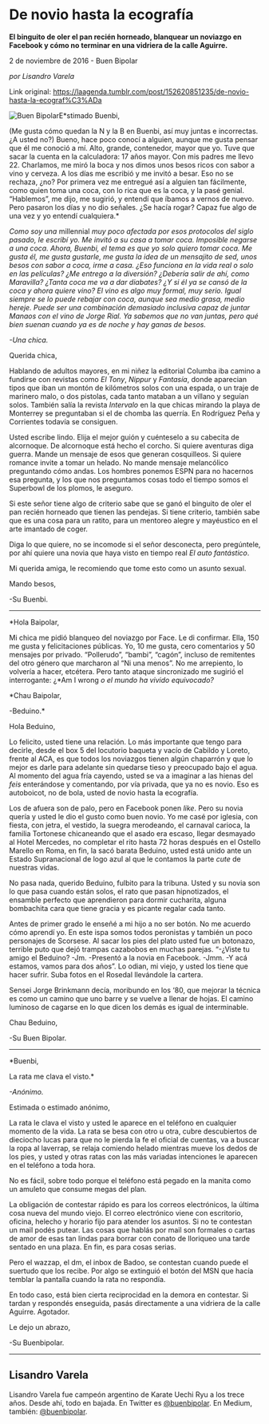 # De novio hasta la ecografía

**El binguito de oler el pan recién horneado, blanquear un noviazgo en Facebook y cómo no terminar en una vidriera de la calle Aguirre.**

2 de noviembre de 2016 - Buen Bipolar

_por Lisandro Varela_

Link original: https://laagenda.tumblr.com/post/152620851235/de-novio-hasta-la-ecograf%C3%ADa

![Buen Bipolar](https://64.media.tumblr.com/f5183e7bf8bb3861c4cce5bc074333a6/tumblr_inline_pk0kbd49yT1t6q87u_500.jpg)E*stimado Buenbi,  


(Me gusta cómo quedan la N y la B en Buenbi, así muy juntas e incorrectas. ¿A usted no?) Bueno, hace poco conocí a alguien, aunque me gusta pensar que él me conoció a mí. Alto, grande, contenedor, mayor que yo. Tuve que sacar la cuenta en la calculadora: 17 años mayor. Con mis padres me llevo 22. Charlamos, me miró la boca y nos dimos unos besos ricos con sabor a vino y cerveza. A los días me escribió y me invitó a besar. Eso no se rechaza, ¿no? Por primera vez me entregué así a alguien tan fácilmente, como quien toma una coca, con lo rica que es la coca, y la pasé genial. “Hablemos”, me dijo, me sugirió, y entendí que íbamos a vernos de nuevo. Pero pasaron los días y no dio señales. ¿Se hacía rogar? Capaz fue algo de una vez y yo entendí cualquiera.*

*Como soy una* millennial *muy poco afectada por esos protocolos del siglo pasado, le escribí yo. Me invitó a su casa a tomar coca. Imposible negarse a una coca. Ahora, Buenbi, el tema es que yo solo quiero tomar coca. Me gusta él, me gusta gustarle, me gusta la idea de un mensajito de sed, unos besos con sabor a coca, irme a casa. ¿Eso funciona en la vida real o solo en las películas? ¿Me entrego a la diversión? ¿Debería salir de ahí, como Maravilla? ¿Tanta coca me va a dar diabates? ¿Y si él ya se cansó de la coca y ahora quiere vino? El vino es algo muy formal, muy serio. Igual siempre se lo puede rebajar con coca, aunque sea medio grasa, medio hereje. Puede ser una combinación demasiado inclusiva capaz de juntar Manaos con el vino de Jorge Rial. Ya sabemos que no van juntas, pero qué bien suenan cuando ya es de noche y hay ganas de besos.*

*-Una chica.*

Querida chica,  


Hablando de adultos mayores, en mi niñez la editorial Columba iba camino a fundirse con revistas como *El Tony*, *Nippur* y *Fantasía*, donde aparecian tipos que iban un montón de kilómetros solos con una espada, o un traje de marinero malo, o dos pistolas, cada tanto mataban a un villano y seguían solos. También salía la revista *Intervalo* en la que chicas mirando la playa de Monterrey se preguntaban si el de chomba las querría. En Rodríguez Peña y Corrientes todavía se consiguen.

Usted escribe lindo. Elija el mejor guión y cuénteselo a su cabecita de alcornoque. De alcornoque está hecho el corcho. Si quiere aventuras diga guerra. Mande un mensaje de esos que generan cosquilleos. Si quiere romance invite a tomar un helado. No mande mensaje melancólico preguntando cómo andas. Los hombres ponemos ESPN para no hacernos esa pregunta, y los que nos preguntamos cosas todo el tiempo somos el Superbowl de los plomos, le aseguro. 

Si este señor tiene algo de criterio sabe que se ganó el binguito de oler el pan recién horneado que tienen las pendejas. Si tiene criterio, también sabe que es una cosa para un ratito, para un mentoreo alegre y mayéustico en el arte imantado de coger.

Diga lo que quiere, no se incomode si el señor desconecta, pero pregúntele, por ahí quiere una novia que haya visto en tiempo real *El auto fantástico*.

Mi querida amiga, le recomiendo que tome esto como un asunto sexual.

Mando besos,  


-Su Buenbi.



---

*Hola Baipolar,  


Mi chica me pidió blanqueo del noviazgo por Face. Le di confirmar. Ella, 150 me gusta y felicitaciones públicas. Yo, 10 me gusta, cero comentarios y 50 mensajes por privado. “Pollerudo”, “bambi”, “cagón”, incluso de remitentes del otro género que marcharon al “Ni una menos”. No me arrepiento, lo volvería a hacer, etcétera. Pero tanto ataque sincronizado me sugirió el interrogante: ¿*Am I wrong *o el mundo ha vivido equivocado?*

*Chau Baipolar,  


-Beduino.*

Hola Beduino,  


Lo felicito, usted tiene una relación. Lo más importante que tengo para decirle, desde el box 5 del locutorio baqueta y vacío de Cabildo y Loreto, frente al ACA, es que todos los noviazgos tienen algún chaparrón y que lo mejor es darle para adelante sin quedarse tieso y preocupado bajo el agua. Al momento del agua fría cayendo, usted se va a imaginar a las hienas del *feis* enterándose y comentando, por vía privada, que ya no es novio. Eso es autoboicot, no de bola, usted de novio hasta la ecografía.

Los de afuera son de palo, pero en Facebook ponen *like*. Pero su novia quería y usted le dio el gusto como buen novio. Yo me casé por iglesia, con fiesta, con jetra, el vestido, la suegra merodeando, el carnaval carioca, la familia Tortonese chicaneando que el asado era escaso, llegar desmayado al Hotel Mercedes, no completar el rito hasta 72 horas después en el Ostello Marello en Roma, en fin, la sacó barata Beduino, usted está unido ante un Estado Supranacional de logo azul al que le contamos la parte *cute* de nuestras vidas.

No pasa nada, querido Beduino, fulbito para la tribuna. Usted y su novia son lo que pasa cuando están solos, el rato que pasan hipnotizados, el ensamble perfecto que aprendieron para dormir cucharita, alguna bombachita cara que tiene gracia y es picante regalar cada tanto.

Antes de primer grado le enseñé a mi hijo a no ser botón. No me acuerdo cómo aprendí yo. En este ispa somos todos peronistas y también un poco personajes de Scorsese. Al sacar los pies del plato usted fue un botonazo, terrible puto que dejó trampas cazabobos en muchas parejas. “-¿Viste tu amigo el Beduino? -Jm. -Presentó a la novia en Facebook. -Jmm. -Y acá estamos, vamos para dos años”. Lo odian, mi viejo, y usted los tiene que hacer sufrir. Suba fotos en el Rosedal llevándole la cartera.

Sensei Jorge Brinkmann decía, moribundo en los ‘80, que mejorar la técnica es como un camino que uno barre y se vuelve a llenar de hojas. El camino luminoso de cagarse en lo que dicen los demás es igual de interminable.

Chau Beduino,  


-Su Buen Bipolar.



---

*Buenbi,  


La rata me clava el visto.*

*-Anónimo.*

Estimada o estimado anónimo,  


La rata le clava el visto y usted le aparece en el teléfono en cualquier momento de la vida. La rata se besa con otro u otra, cubre descubiertos de dieciocho lucas para que no le pierda la fe el oficial de cuentas, va a buscar la ropa al laverrap, se relaja comiendo helado mientras mueve los dedos de los pies, y usted y otras ratas con las más variadas intenciones le aparecen en el teléfono a toda hora.

No es fácil, sobre todo porque el teléfono está pegado en la manita como un amuleto que consume megas del plan.

La obligación de contestar rápido es para los correos electrónicos, la última cosa nueva del mundo viejo. El correo electrónico viene con escritorio, oficina, helecho y horario fijo para atender los asuntos. Si no te contestan un mail podés putear. Las cosas que hablás por mail son formales o cartas de amor de esas tan lindas para borrar con conato de lloriqueo una tarde sentado en una plaza. En fin, es para cosas serias.

Pero el wazzap, el dm, el inbox de Badoo, se contestan cuando puede el suertudo que los recibe. Por algo se extinguió el botón del MSN que hacía temblar la pantalla cuando la rata no respondía.

En todo caso, está bien cierta reciprocidad en la demora en contestar. Si tardan y respondés enseguida, pasás directamente a una vidriera de la calle Aguirre. Agotador.

Le dejo un abrazo,  


-Su Buenbipolar.

  




---

 Lisandro Varela
----------------

 Lisandro Varela fue campeón argentino de Karate Uechi Ryu a los trece años. Desde ahí, todo en bajada. En Twitter es [@buenbipolar](http://www.twitter.com/buenbipolar). En Medium, también: [@buenbipolar](https://medium.com/@buenbipolar). 

